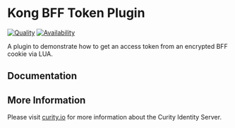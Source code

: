 # Kong BFF Token Plugin

[![Quality](https://img.shields.io/badge/quality-experiment-red)](https://curity.io/resources/code-examples/status/)
[![Availability](https://img.shields.io/badge/availability-source-blue)](https://curity.io/resources/code-examples/status/)

A plugin to demonstrate how to get an access token from an encrypted BFF cookie via LUA.

## Documentation



## More Information

Please visit [curity.io](https://curity.io/) for more information about the Curity Identity Server.
